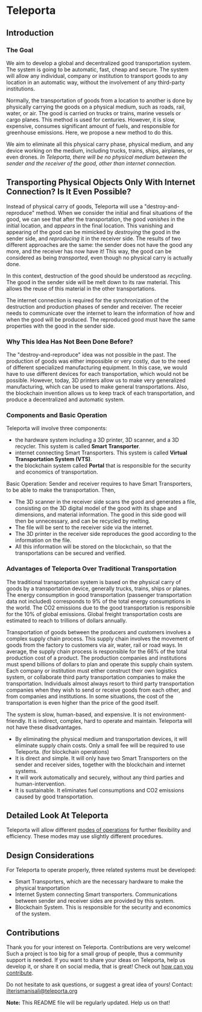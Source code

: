 # Teleporta

## Introduction

### The Goal
We aim to develop a global and decentralized good transportation system. The system is going to be automatic,
fast, cheap and secure. The system will allow any individual, company or institution to transport goods to 
any location in an automatic way, without the involvement of any third-party institutions.  

Normally, the transportation of goods from a location to another is done by physically carrying the goods 
on a physical medium, such as roads, rail, water, or air. The good is carried on trucks or trains, marine vessels
or cargo planes. This method is used for centuries. However, it is slow, expensive, consumes significant amount
of fuels, and responsible for greenhouse emissions. Here, we propose a new method to do this. 

We aim to eliminate all this physical carry phase, physical medium, and any device working on the medium, 
including trucks, trains, ships, airplanes, or even drones. *In Teleporta, there will be no physical medium 
between the sender and the receiver of the good, other than internet connection.*

## Transporting Physical Objects Only With Internet Connection? Is It Even Possible?

Instead of physical carry of goods, Teleporta will use a "destroy-and-reproduce" method. When we consider the initial and final situations
of the good, we can see that after the transportation, the good *vanishes* in the initial location, and *appears* in the final location. 
This vanishing and appearing of the good can be mimicked by *destroying* the good in the sender side, and *reproducing* it in the receiver side. 
The results of two different approaches are the same: the sender does not have the good any more, and the receiver has now have it! 
This way, the good can be considered as being *transported*, even though no physical carry is actually done. 

In this context, destruction of the good should be understood as *recycling*. The good in the sender side will be melt down to its raw material. 
This allows the reuse of this material in the other transportations. 

The internet connection is required for the synchronization of the destruction and production phases of sender and receiver. The receier needs 
to communicate over the internet to learn the information of how and when the good will be produced. The reproduced good must have the same 
properties with the good in the sender side. 

### Why This Idea Has Not Been Done Before? 

The "destroy-and-reproduce" idea was not possible in the past. The production of goods was either impossible or very costly, due to the need of 
different specialized manufacturing equipment. In this case, we would have to use different devices for each transportation, which would not be possible.
However, today, 3D printers allow us to make very generalized manufacturing, which can be used to make general transportations. Also, the blockchain invention 
allows us to keep track of each transportation, and produce a decentralized and automatic system. 


### Components and Basic Operation

Teleporta will involve three components: 
- the hardware system including a 3D printer, 3D scanner, and a 3D recycler. This system is called **Smart Transporter**. 
- internet connecting Smart Transporters. This system is called **Virtual Transportation System (VTS)**.
- the blockchain system called **Portal** that is responsible for the security and economics of transportation.

Basic Operation: Sender and receiver requires to have Smart Transporters, to be able to make the transportation. Then,
- The 3D scanner in the receiver side scans the good and generates a file, consisting on the 3D digital model of the good with its shape and dimensions, 
and material information. The good in this side good will then be unnecessary, and can be recycled by melting. 
- The file will be sent to the receiver side via the internet. 
- The 3D printer in the receiver side reproduces the good according to the information on the file. 
- All this information will be stored on the blockchain, so that the transportations can be secured and verified. 


### Advantages of Teleporta Over Traditional Transportation

The traditional transportation system is based on the physical carry of goods by a transportation device, generally trucks, trains, ships or planes. 
The energy consumption in good transportation (passenger transportation data not included) corresponds to 9% of the total energy consumptions in the world. 
The CO2 emissions due to the good transportation is responsible for the 10% of global emissions. 
Global freight transportation costs are estimated to reach to trillions of dollars annually. 

Transportation of goods between the producers and customers involves a complex supply chain process. 
This supply chain involves the movement of goods from the factory to customers via air, water, rail or road ways. 
In average, the supply chain process is responsible for the 66% of the total production cost of a product.
The production companies and institutions must spend billions of dollars to plan and operate this supply chain system. 
Each company or institution must either construct their own logistics system, or collaborate third party transportation companies to make the transportation. 
Individuals almost always resort to third party transportation companies when they wish to send or receive goods from each other, and from companies and institutions. 
In some situations, the cost of the transportation is even higher than the price of the good itself.  

The system is slow, human-based, and expensive. It is not environment-friendly. It is indirect, complex, hard to operate and maintain. 
Teleporta will not have these disadvantages. 
- By eliminating the physical medium and transportation devices, it will eliminate supply chain costs. Only a small fee will be required to use Teleporta. (for blockchain operations)
- It is direct and simple. It will only have two Smart Transporters on the sender and receiver sides, together with the blockchain and internet systems. 
- It will work automatically and securely, without any third parties and human-intervention.
- It is sustainable. It eliminates fuel consumptions and CO2 emissions caused by good transportation. 


## Detailed Look At Teleporta

Teleporta will allow different [modes of operations](docs/Teleporta_Operations.md) for further flexibility and efficiency. These modes may use slightly different procedures.




## Design Considerations

For Teleporta to operate properly, three related systems must be developed:
- Smart Transporters, which are the necessary hardware to make the physical tranportation
- Internet System connecting Smart transporters. Communications between sender and receiver sides are provided by this system.
- Blockchain System. This is responsible for the security and economics of the system.




## Contributions 

Thank you for your interest on Teleporta. Contributions are very welcome! Such a project is too big for a small group of people, thus a community support is needed. If you want to share your ideas on Teleporta, help us develop it, or share it on social media, that is great! Check out [how can you contribute](CONTRIBUTING.md). 

Do not hesitate to ask questions, or suggest a great idea of yours! Contact: [ilterismanisali@teleporta.org](mailto:ilterismanisali@teleporta.org)

**Note:** This README file will be regularly updated. Help us on that!

